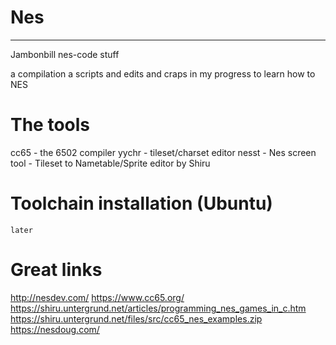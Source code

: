 # Nes
-----
Jambonbill nes-code stuff

a compilation a scripts and edits and craps in my progress to learn how to NES

# The tools
cc65 - the 6502 compiler
yychr - tileset/charset editor
nesst - Nes screen tool - Tileset to Nametable/Sprite editor by Shiru


# Toolchain installation (Ubuntu)

`later`

# Great links
http://nesdev.com/
https://www.cc65.org/
https://shiru.untergrund.net/articles/programming_nes_games_in_c.htm
https://shiru.untergrund.net/files/src/cc65_nes_examples.zip
https://nesdoug.com/